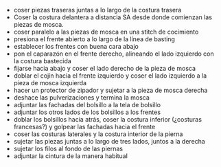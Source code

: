 *   coser piezas traseras juntas a lo largo de la costura trasera
*   Coser la costura delantera a distancia SA desde donde comienzan las piezas de mosca.
*   coser paralelo a las piezas de mosca en una stitch de cocimiento
*   presiona el frente abierto a lo largo de la línea de basting
*   establecer los frentes con buena cara abajo
*   pon el caparazón en el frente derecho, alineando el lado izquierdo con la costura bastecida
*   fijarse hacia abajo y coser el lado derecho de la pieza de mosca
*   doblar el cojín hacia el frente izquierdo y coser el lado izquierdo a la pieza de mosca izquierda
*   hacer un protector de zipador y sujetar a la pieza de mosca derecha
*   deshace las pulverizaciones y termina la mosca
*   adjuntar las fachadas del bolsillo a la tela de bolsillo
*   adjuntar los otros lados de los bolsillos a los frentes
*   doblar los bolsillos hacia atrás, coser la costura inferior (¿costuras francesas?) y golpear las fachadas hacia el frente
*   coser las costuras laterales y la costura interior de la pierna
*   sujetar las piezas juntas a lo largo de tres lados, juntos a la derecha
*   sujetar los filos al fondo de las piernas
*   adjuntar la cintura de la manera habitual
